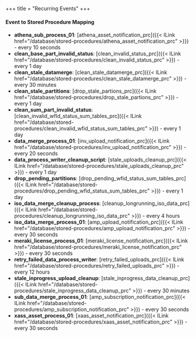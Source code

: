 +++
title = "Recurring Events"
+++

#### Event to Stored Procedure Mapping
- **athena_sub_process_01**: [athena_asset_notification_prc]({{< ILink href="/database/stored-procedures/athena_asset_notification_prc" >}}) - every 10 seconds
- **clean_base_part_invalid_status**: [clean_invalid_status_prc]({{< ILink href="/database/stored-procedures/clean_invalid_status_prc" >}}) - every 1 day
- **clean_stale_datamerge**: [clean_stale_datamerge_prc]({{< ILink href="/database/stored-procedures/clean_stale_datamerge_prc" >}}) - every 30 minutes
- **clean_stale_partitions**: [drop_stale_partions_prc]({{< ILink href="/database/stored-procedures/drop_stale_partions_prc" >}}) - every 1 day
- **clean_sum_part_invalid_status**: [clean_invalid_wfId_status_sum_tables_prc]({{< ILink href="/database/stored-procedures/clean_invalid_wfid_status_sum_tables_prc" >}}) - every 1 day
- **data_merge_process_01**: [inv_upload_notification_prc]({{< ILink href="/database/stored-procedures/inv_upload_notification_prc" >}}) - every 20 seconds
- **data_process_writer_cleanup_script**: [stale_uploads_cleanup_prc]({{< ILink href="/database/stored-procedures/stale_uploads_cleanup_prc" >}}) - every 1 day
- **drop_pending_partitions**: [drop_pending_wfid_status_sum_tables_prc]({{< ILink href="/database/stored-procedures/drop_pending_wfid_status_sum_tables_prc" >}}) - every 1 day
- **iso_data_merge_cleanup_process**: [cleanup_longrunning_iso_data_prc]({{< ILink href="/database/stored-procedures/cleanup_longrunning_iso_data_prc" >}}) - every 4 hours
- **iso_data_merge_process_01**: [amp_upload_notification_prc]({{< ILink href="/database/stored-procedures/amp_upload_notification_prc" >}}) - every 30 seconds
- **meraki_license_process_01**: [meraki_license_notification_prc]({{< ILink href="/database/stored-procedures/meraki_license_notification_prc" >}}) - every 30 seconds
- **retry_failed_data_process_writer**: [retry_failed_uploads_prc]({{< ILink href="/database/stored-procedures/retry_failed_uploads_prc" >}}) - every 12 hours
- **stale_inprogress_upload_cleanup**: [stale_inprogress_data_cleanup_prc]({{< ILink href="/database/stored-procedures/stale_inprogress_data_cleanup_prc" >}}) - every 30 minutes
- **sub_data_merge_process_01**: [amp_subscription_notification_prc]({{< ILink href="/database/stored-procedures/amp_subscription_notification_prc" >}}) - every 30 seconds
- **xass_asset_process_01**: [xaas_asset_notification_prc]({{< ILink href="/database/stored-procedures/xaas_asset_notification_prc" >}}) - every 30 seconds
